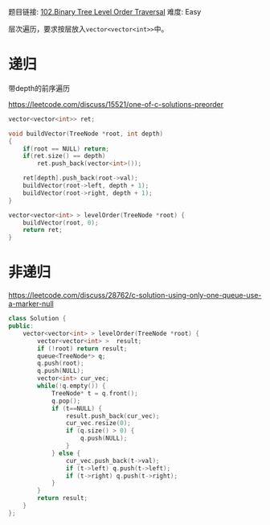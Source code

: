 题目链接: [102.Binary Tree Level Order Traversal][1]
难度: Easy

层次遍历，要求按层放入`vector<vector<int>>`中。

# 递归

带depth的前序遍历

https://leetcode.com/discuss/15521/one-of-c-solutions-preorder

```cpp
vector<vector<int>> ret;

void buildVector(TreeNode *root, int depth)
{
    if(root == NULL) return;
    if(ret.size() == depth)
        ret.push_back(vector<int>());

    ret[depth].push_back(root->val);
    buildVector(root->left, depth + 1);
    buildVector(root->right, depth + 1);
}

vector<vector<int> > levelOrder(TreeNode *root) {
    buildVector(root, 0);
    return ret;
}
```

# 非递归

https://leetcode.com/discuss/28762/c-solution-using-only-one-queue-use-a-marker-null

```cpp
class Solution {
public:
    vector<vector<int> > levelOrder(TreeNode *root) {
        vector<vector<int> >  result;
        if (!root) return result;
        queue<TreeNode*> q;
        q.push(root);
        q.push(NULL);
        vector<int> cur_vec;
        while(!q.empty()) {
            TreeNode* t = q.front();
            q.pop();
            if (t==NULL) {
                result.push_back(cur_vec);
                cur_vec.resize(0);
                if (q.size() > 0) {
                    q.push(NULL);
                }
            } else {
                cur_vec.push_back(t->val);
                if (t->left) q.push(t->left);
                if (t->right) q.push(t->right);
            }
        }
        return result;
    }
};
```

[1]: https://leetcode.com/problems/binary-tree-level-order-traversal/